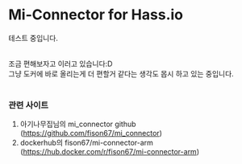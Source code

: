 # Mi-Connector for Hass.io
테스트 중입니다.<br><br>

조금 편해보자고 이러고 있습니다:D<br>
그냥 도커에 바로 올리는게 더 편할거 같다는 생각도 몹시 하고 있는 중입니다.<br><br>


### 관련 사이트
1. 아기나무집님의 mi_connector github (https://github.com/fison67/mi_connector)
2. dockerhub의 fison67/mi-connector-arm (https://hub.docker.com/r/fison67/mi-connector-arm)
